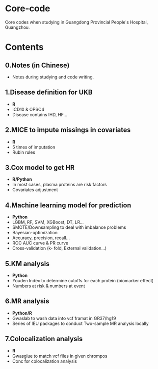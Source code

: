 # Core-code
Core codes when studying in Guangdong Provincial People's Hospital, Guangzhou.

# Contents

## 0.Notes (in Chinese)
- Notes during studying and code writing.

## 1.Disease definition for UKB
- **R**
- ICD10 & OPSC4
- Disease contains IHD, HF...

## 2.MICE to impute missings in covariates
- **R**
- 5 times of imputation
- Rubin rules

## 3.Cox model to get HR
- **R/Python**
- In most cases, plasma proteins are risk factors
- Covariates adjustment

## 4.Machine learning model for prediction
- **Python**
- LGBM, RF, SVM, XGBoost, DT, LR...
- SMOTE/Downsampling to deal with imbalance problems
- Bayesian-optimization
- Accuracy, precision, recall...
- ROC AUC curve & PR curve
- Cross-validation (k- fold, External validation...)

## 5.KM analysis
- **Python**
- Youden Index to determine cutoffs for each protein (biomarker effect)
- Numbers at risk & numbers at event

## 6.MR analysis
- **Python/R**
- Gwaslab to wash data into vcf framat in GR37/hg19
- Series of IEU packages to conduct Two-sample MR analysis locally

## 7.Colocalization analysis
- **R**
- Gwasglue to match vcf files in given chrompos
- Conc for colocalization analysis
